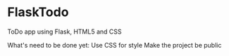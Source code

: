 # FlaskTodo
ToDo app using Flask, HTML5 and CSS 

What's need to be done yet:
  Use CSS for style
  Make the project be public
